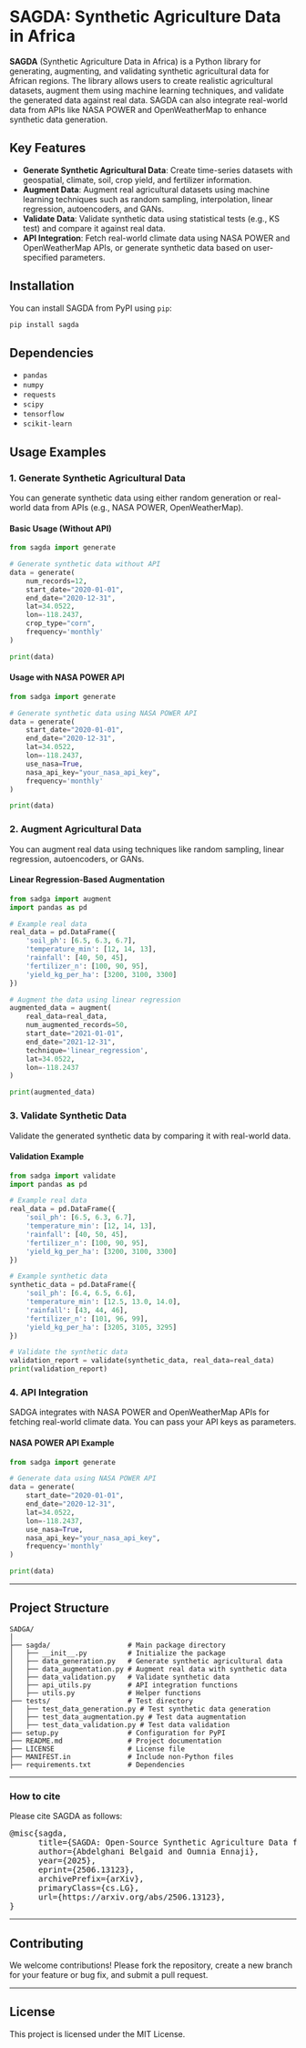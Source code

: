 # **SAGDA**: Synthetic Agriculture Data in Africa

**SAGDA** (Synthetic Agriculture Data in Africa) is a Python library for generating, augmenting, and validating synthetic agricultural data for African regions. The library allows users to create realistic agricultural datasets, augment them using machine learning techniques, and validate the generated data against real data. SAGDA can also integrate real-world data from APIs like NASA POWER and OpenWeatherMap to enhance synthetic data generation.

## **Key Features**

- **Generate Synthetic Agricultural Data**: Create time-series datasets with geospatial, climate, soil, crop yield, and fertilizer information.
- **Augment Data**: Augment real agricultural datasets using machine learning techniques such as random sampling, interpolation, linear regression, autoencoders, and GANs.
- **Validate Data**: Validate synthetic data using statistical tests (e.g., KS test) and compare it against real data.
- **API Integration**: Fetch real-world climate data using NASA POWER and OpenWeatherMap APIs, or generate synthetic data based on user-specified parameters.

## **Installation**

You can install SAGDA from PyPI using `pip`:

```bash
pip install sagda
```

## **Dependencies**

- `pandas`
- `numpy`
- `requests`
- `scipy`
- `tensorflow`
- `scikit-learn`

## **Usage Examples**

### **1. Generate Synthetic Agricultural Data**

You can generate synthetic data using either random generation or real-world data from APIs (e.g., NASA POWER, OpenWeatherMap).

#### **Basic Usage** (Without API)

```python
from sagda import generate

# Generate synthetic data without API
data = generate(
    num_records=12,
    start_date="2020-01-01",
    end_date="2020-12-31",
    lat=34.0522,
    lon=-118.2437,
    crop_type="corn",
    frequency='monthly'
)

print(data)
```

#### **Usage with NASA POWER API**

```python
from sadga import generate

# Generate synthetic data using NASA POWER API
data = generate(
    start_date="2020-01-01",
    end_date="2020-12-31",
    lat=34.0522,
    lon=-118.2437,
    use_nasa=True,
    nasa_api_key="your_nasa_api_key",
    frequency='monthly'
)

print(data)
```

### **2. Augment Agricultural Data**

You can augment real data using techniques like random sampling, linear regression, autoencoders, or GANs.

#### **Linear Regression-Based Augmentation**

```python
from sadga import augment
import pandas as pd

# Example real data
real_data = pd.DataFrame({
    'soil_ph': [6.5, 6.3, 6.7],
    'temperature_min': [12, 14, 13],
    'rainfall': [40, 50, 45],
    'fertilizer_n': [100, 90, 95],
    'yield_kg_per_ha': [3200, 3100, 3300]
})

# Augment the data using linear regression
augmented_data = augment(
    real_data=real_data,
    num_augmented_records=50,
    start_date="2021-01-01",
    end_date="2021-12-31",
    technique='linear_regression',
    lat=34.0522,
    lon=-118.2437
)

print(augmented_data)
```

### **3. Validate Synthetic Data**

Validate the generated synthetic data by comparing it with real-world data.

#### **Validation Example**

```python
from sadga import validate
import pandas as pd

# Example real data
real_data = pd.DataFrame({
    'soil_ph': [6.5, 6.3, 6.7],
    'temperature_min': [12, 14, 13],
    'rainfall': [40, 50, 45],
    'fertilizer_n': [100, 90, 95],
    'yield_kg_per_ha': [3200, 3100, 3300]
})

# Example synthetic data
synthetic_data = pd.DataFrame({
    'soil_ph': [6.4, 6.5, 6.6],
    'temperature_min': [12.5, 13.0, 14.0],
    'rainfall': [43, 44, 46],
    'fertilizer_n': [101, 96, 99],
    'yield_kg_per_ha': [3205, 3105, 3295]
})

# Validate the synthetic data
validation_report = validate(synthetic_data, real_data=real_data)
print(validation_report)
```

### **4. API Integration**

SADGA integrates with NASA POWER and OpenWeatherMap APIs for fetching real-world climate data. You can pass your API keys as parameters.

#### **NASA POWER API Example**

```python
from sadga import generate

# Generate data using NASA POWER API
data = generate(
    start_date="2020-01-01",
    end_date="2020-12-31",
    lat=34.0522,
    lon=-118.2437,
    use_nasa=True,
    nasa_api_key="your_nasa_api_key",
    frequency='monthly'
)

print(data)
```

---

## **Project Structure**

```
SADGA/
│
├── sagda/                   # Main package directory
│   ├── __init__.py          # Initialize the package
│   ├── data_generation.py   # Generate synthetic agricultural data
│   ├── data_augmentation.py # Augment real data with synthetic data
│   ├── data_validation.py   # Validate synthetic data
│   ├── api_utils.py         # API integration functions
│   ├── utils.py             # Helper functions
├── tests/                   # Test directory
│   ├── test_data_generation.py # Test synthetic data generation
│   ├── test_data_augmentation.py # Test data augmentation
│   ├── test_data_validation.py # Test data validation
├── setup.py                 # Configuration for PyPI
├── README.md                # Project documentation
├── LICENSE                  # License file
├── MANIFEST.in              # Include non-Python files
├── requirements.txt         # Dependencies
```

---
### **How to cite**

Please cite SAGDA as follows:

<pre>
@misc{sagda,
      title={SAGDA: Open-Source Synthetic Agriculture Data for Africa}, 
      author={Abdelghani Belgaid and Oumnia Ennaji},
      year={2025},
      eprint={2506.13123},
      archivePrefix={arXiv},
      primaryClass={cs.LG},
      url={https://arxiv.org/abs/2506.13123}, 
}
</pre>

---

## **Contributing**

We welcome contributions! Please fork the repository, create a new branch for your feature or bug fix, and submit a pull request.

---

## **License**

This project is licensed under the MIT License.
